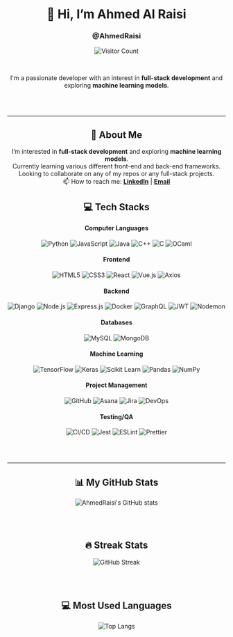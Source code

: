 <div align="center">

# 👋 Hi, I’m Ahmed Al Raisi
### @AhmedRaisi

![Visitor Count](https://profile-counter.glitch.me/AhmedRaisi/count.svg)

<br> <!-- Added smaller padding -->

I'm a passionate developer with an interest in **full-stack development** and exploring **machine learning models**.

</div>

<br><br> <!-- Added padding -->

---

<div align="center">

## 🚀 About Me

I’m interested in **full-stack development** and exploring **machine learning models**.<br>
Currently learning various different front-end and back-end frameworks.<br>
Looking to collaborate on any of my repos or any full-stack projects.<br>
📫 How to reach me: 
[**LinkedIn**](https://www.linkedin.com/in/ahmedalraisi7/) |
[**Email**](mailto:ahmedalraisi@gmail.com)

## 💻 Tech Stacks

#### Computer Languages
![Python](https://img.shields.io/badge/-Python-black?style=flat-square&logo=python)
![JavaScript](https://img.shields.io/badge/-JavaScript-black?style=flat-square&logo=javascript)
![Java](https://img.shields.io/badge/-Java-E34A86?style=flat-square&logo=java)
![C++](https://img.shields.io/badge/-C++-00599C?style=flat-square&logo=c)
![C](https://img.shields.io/badge/-C-00599C?style=flat-square&logo=c)
![OCaml](https://img.shields.io/badge/-OCaml-ec6231?style=flat-square&logo=ocaml)

#### Frontend
![HTML5](https://img.shields.io/badge/-HTML5-E34F26?style=flat-square&logo=html5)
![CSS3](https://img.shields.io/badge/-CSS3-1572B6?style=flat-square&logo=css3)
![React](https://img.shields.io/badge/-React-black?style=flat-square&logo=react)
![Vue.js](https://img.shields.io/badge/-Vuejs-black?style=flat-square&logo=vue.js)
![Axios](https://img.shields.io/badge/-Axios-671ddf?style=flat-square&logo=axios)

#### Backend
![Django](https://img.shields.io/badge/-Django-black?style=flat-square&logo=django)
![Node.js](https://img.shields.io/badge/-Nodejs-black?style=flat-square&logo=Node.js)
![Express.js](https://img.shields.io/badge/-Express.js-black?style=flat-square&logo=express)
![Docker](https://img.shields.io/badge/-Docker-black?style=flat-square&logo=docker)
![GraphQL](https://img.shields.io/badge/-GraphQL-E10098?style=flat-square&logo=graphql)
![JWT](https://img.shields.io/badge/-JWT-black?style=flat-square&logo=json-web-tokens)
![Nodemon](https://img.shields.io/badge/-Nodemon-76D04B?style=flat-square&logo=nodemon)

#### Databases
![MySQL](https://img.shields.io/badge/-MySQL-black?style=flat-square&logo=mysql)
![MongoDB](https://img.shields.io/badge/-MongoDB-black?style=flat-square&logo=mongodb)

#### Machine Learning
![TensorFlow](https://img.shields.io/badge/-TensorFlow-black?style=flat-square&logo=tensorflow)
![Keras](https://img.shields.io/badge/-Keras-D00000?style=flat-square&logo=keras)
![Scikit Learn](https://img.shields.io/badge/-Scikit--learn-F7931E?style=flat-square&logo=scikit-learn)
![Pandas](https://img.shields.io/badge/-Pandas-150458?style=flat-square&logo=pandas)
![NumPy](https://img.shields.io/badge/-NumPy-013243?style=flat-square&logo=numpy)

#### Project Management
![GitHub](https://img.shields.io/badge/-GitHub-181717?style=flat-square&logo=github)
![Asana](https://img.shields.io/badge/-Asana-273347?style=flat-square&logo=asana)
![Jira](https://img.shields.io/badge/-Jira-0052CC?style=flat-square&logo=jira)
![DevOps](https://img.shields.io/badge/-DevOps-0071C5?style=flat-square&logo=azure-devops)

#### Testing/QA
![CI/CD](https://img.shields.io/badge/-CI%2FCD-black?style=flat-square&logo=gitlab)
![Jest](https://img.shields.io/badge/-Jest-C21325?style=flat-square&logo=jest)
![ESLint](https://img.shields.io/badge/-ESLint-4B32C3?style=flat-square&logo=eslint)
![Prettier](https://img.shields.io/badge/-Prettier-F7B93E?style=flat-square&logo=prettier)

</div>

<br><br> <!-- Added padding -->


---

<div align="center">

## 📊 My GitHub Stats


![AhmedRaisi's GitHub stats](https://github-readme-stats.vercel.app/api?username=AhmedRaisi&show_icons=true&theme=radical)

<br><br> <!-- Added padding -->

## 🔥 Streak Stats


![GitHub Streak](https://github-readme-streak-stats.herokuapp.com/?user=AhmedRaisi&theme=dark)

<br><br> <!-- Added padding -->

## 💻 Most Used Languages


![Top Langs](https://github-readme-stats.vercel.app/api/top-langs/?username=AhmedRaisi&layout=compact&theme=dark)

</div>

<!---
AhmedRaisi/AhmedRaisi is a ✨ special ✨ repository because its `README.md` (this file) appears on your GitHub profile.
You can click the Preview link to take a look at your changes.
--->
